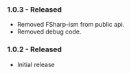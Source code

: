 ### 1.0.3 - Released
* Removed FSharp-ism from public api.
* Removed debug code.
### 1.0.2 - Released
* Initial release